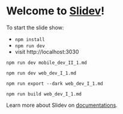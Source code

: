 # Welcome to [Slidev](https://github.com/slidevjs/slidev)!

To start the slide show:

- `npm install`
- `npm run dev`
- visit http://localhost:3030

`npm run dev mobile_dev_II_1.md` 

`npm run dev web_dev_I_1.md`

`npm run export --dark web_dev_I_1.md`

`npm run build web_dev_I_1.md`

Learn more about Slidev on [documentations](https://sli.dev/).
